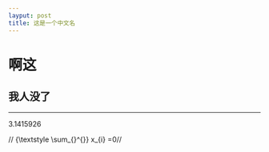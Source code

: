 ```yaml
---
layput: post
title: 这是一个中文名
---
```



<script type="text/javascript" src="http://cdn.mathjax.org/mathjax/latest/MathJax.js?config=default"></script>


# 啊这

## 我人没了

***
3.1415926

// {\textstyle \sum_{}^{}} x_{i} =0//
